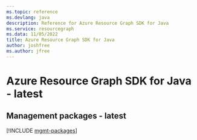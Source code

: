```yaml
---
ms.topic: reference
ms.devlang: java
description: Reference for Azure Resource Graph SDK for Java
ms.service: resourcegraph
ms.data: 11/05/2022
title: Azure Resource Graph SDK for Java
author: joshfree
ms.author: jfree
---
```

# Azure Resource Graph SDK for Java - latest

## Management packages - latest
[!INCLUDE [mgmt-packages](resource-graph-mgmt-index.md)]